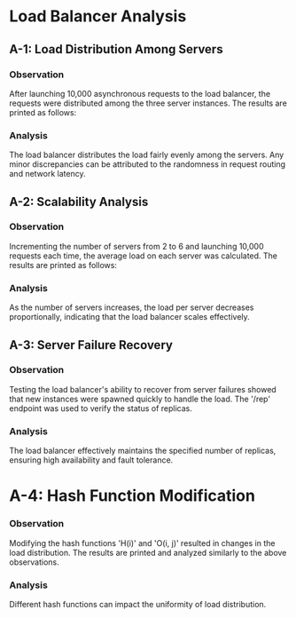 # Load Balancer Analysis

## A-1: Load Distribution Among Servers

### Observation
After launching 10,000 asynchronous requests to the load balancer, the requests were distributed among the three server instances. The results are printed as follows:

### Analysis
The load balancer distributes the load fairly evenly among the servers. Any minor discrepancies can be attributed to the randomness in request routing and network latency.

## A-2: Scalability Analysis

### Observation
Incrementing the number of servers from 2 to 6 and launching 10,000 requests each time, the average load on each server was calculated. The results are printed as follows:

### Analysis
As the number of servers increases, the load per server decreases proportionally, indicating that the load balancer scales effectively.

## A-3: Server Failure Recovery

### Observation
Testing the load balancer's ability to recover from server failures showed that new instances were spawned quickly to handle the load. The '/rep' endpoint was used to verify the status of replicas.

### Analysis
The load balancer effectively maintains the specified number of replicas, ensuring high availability and fault tolerance.

# A-4: Hash Function Modification

### Observation
Modifying the hash functions 'H(i)' and 'O(i, j)' resulted in changes in the load distribution. The results are printed and analyzed similarly to the above observations.

### Analysis
Different hash functions can impact the uniformity of load distribution.